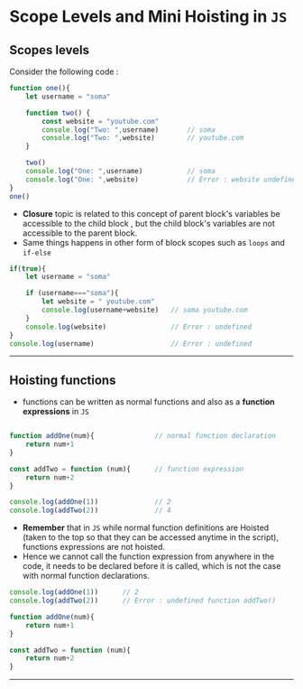 # Scope Levels and Mini Hoisting in `JS`


## Scopes levels

Consider the following code : 

```javascript
function one(){
    let username = "soma"

    function two() {
        const website = "youtube.com"
        console.log("Two: ",username)       // soma
        console.log("Two: ",website)        // youtube.com
    }

    two()
    console.log("One: ",username)           // soma
    console.log("One: ",website)            // Error : website undefined
}
one()
```
- **Closure** topic is related to this concept of parent block's variables be accessible to the child block , but the child block's variables are not accessible to the parent block.
- Same things happens in other form of block scopes such as `loops` and `if-else`

```javascript
if(true){
    let username = "soma"

    if (username==="soma"){
        let website = " youtube.com"
        console.log(username+website)   // soma youtube.com
    }
    console.log(website)                // Error : undefined
}
console.log(username)                   // Error : undefined
```

---

## Hoisting functions 

- functions can be written as normal functions and also as a **function expressions** in `JS`

```javascript

function addOne(num){               // normal function declaration
    return num+1
}

const addTwo = function (num){      // function expression    
    return num+2
}

console.log(addOne(1))              // 2
console.log(addTwo(2))              // 4
```
- **Remember** that in `JS` while normal function definitions are Hoisted (taken to the top so that they can be accessed anytime in the script), functions expressions are not hoisted. 
- Hence we cannot call the function expression from anywhere in the code, it needs to be declared before it is called, which is not the case with normal function declarations.

```javascript
console.log(addOne(1))      // 2
console.log(addTwo(2))      // Error : undefined function addTwo()

function addOne(num){
    return num+1
}

const addTwo = function (num){
    return num+2
}
```
---